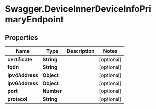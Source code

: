 # Swagger.DeviceInnerDeviceInfoPrimaryEndpoint

## Properties
Name | Type | Description | Notes
------------ | ------------- | ------------- | -------------
**certificate** | **String** |  | [optional] 
**fqdn** | **String** |  | [optional] 
**ipv4Address** | **Object** |  | [optional] 
**ipv6Address** | **Object** |  | [optional] 
**port** | **Number** |  | [optional] 
**protocol** | **String** |  | [optional] 


